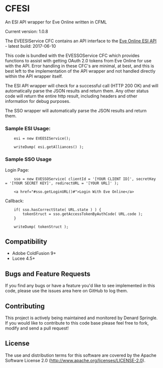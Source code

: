 # CFESI
An ESI API wrapper for Eve Online written in CFML

Current version: 1.0.8

The EVEESIService CFC contains an API interface to the [Eve Online ESI API](https://esi.tech.ccp.is/latest/) - latest build: 2017-06-10

This code is bundled with the EVESSOService CFC which provides functions to assist with getting OAuth 2.0 tokens from Eve Online for use with the API. Error handling in these CFC's are minimal, at best, and this is best left to the implementation of the API wrapper and not handled directly within the API wrapper itself.

The ESI API wrapper will check for a successful call (HTTP 200 OK) and will automatically parse the JSON results and return them. Any other status code will return the entire http result, including headers and other information for debug purposes.

The SSO wrapper will automatically parse the JSON results and return them. 


### Sample ESI Usage:

```
	esi = new EVEESIService();
  
	writeDump( esi.getAlliances() );
```


### Sample SSO Usage

Login Page:

```
	sso = new EVESSOService( clientId = '[YOUR CLIENT ID]', secretKey = '[YOUR SECRET KEY]', redirectURL = '[YOUR URL]' );

	<a href="#sso.getLoginURL()#">Login With Eve Online</a>
```

Callback:

```
	if( sso.hasCorrectState( URL.state ) ) {
		tokenStruct = sso.getAccessTokenByAuthCode( URL.code );
	}

	writeDump( tokenStruct );
```


## Compatibility

* Adobe ColdFusion 9+
* Lucee 4.5+


## Bugs and Feature Requests

If you find any bugs or have a feature you'd like to see implemented in this code, please use the issues area here on GitHub to log them.

## Contributing

This project is actively being maintained and monitored by Denard Springle. If you would like to contribute to this code base please feel free to fork, modify and send a pull request!

## License

The use and distribution terms for this software are covered by the Apache Software License 2.0 (http://www.apache.org/licenses/LICENSE-2.0).
